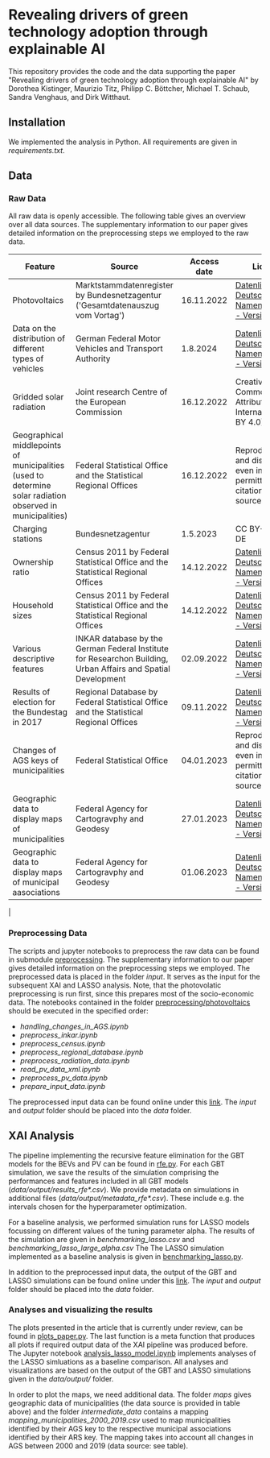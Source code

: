 # Revealing drivers of green technology adoption through explainable AI

This repository provides the code and the data supporting the paper "Revealing drivers of green technology adoption through explainable AI" by Dorothea Kistinger, Maurizio Titz, Philipp C. Böttcher, Michael T. Schaub, Sandra Venghaus, and Dirk Witthaut.

## Installation 

We implemented the analysis in Python. All requirements are given in *requirements.txt*.

## Data

### Raw Data

All raw data is openly accessible. The following table gives an overview over all data sources. The supplementary information to our paper gives detailed information on the preprocessing steps we employed to the raw data. 

| Feature | Source | Access date | License | Link | 
| ---- | ------ | ---- |-------------|---------|
|Photovoltaics | Marktstammdatenregister by Bundesnetzagentur ('Gesamtdatenauszug vom Vortag') | 16.11.2022| [Datenlizenz Deutschland - Namensnennung - Version 2.0](https://www.govdata.de/dl-de/by-2-0)|https://www.marktstammdatenregister.de/MaStR/Datendownload|
|Data on the distribution of different types of vehicles|German Federal Motor Vehicles and Transport Authority| 1.8.2024|[Datenlizenz Deutschland - Namensnennung - Version 2.0](https://www.govdata.de/dl-de/by-2-0) | https://www.kba.de/SharedDocs/Downloads/DE/Statistik/Fahrzeuge/FZ27/fz27_202404.xlsx?__blob=publicationFile&v=5 |
|Gridded solar radiation|Joint research Centre of the European Commission|16.12.2022|Creative Commons Attribution 4.0 International (CC BY 4.0)|https://joint-research-centre.ec.europa.eu/photovoltaic-geographical-information-system-pvgis/pvgis-data-download/sarah-solar-radiation_en|
|Geographical middlepoints of municipalities (used to determine solar radiation observed in municipalities)|Federal Statistical Office and the Statistical Regional Offices|16.12.2022|Reproduction and distribution, even in part, is permitted with citation of the source.|https://www.destatis.de/DE/Themen/Laender-Regionen/Regionales/Gemeindeverzeichnis/Administrativ/Archiv/GVAuszugJ/31122019_Auszug_GV.html|
|Charging stations| Bundesnetzagentur | 1.5.2023 | CC BY-ND 3.0 DE  | https://www.bundesnetzagentur.de/DE/Fachthemen/ElektrizitaetundGas/E-Mobilitaet/Ladesaeulenkarte |
|Ownership ratio|Census 2011 by Federal Statistical Office and the Statistical Regional Offices|14.12.2022|[Datenlizenz Deutschland - Namensnennung - Version 2.0](https://www.govdata.de/dl-de/by-2-0)|https://www.zensus2011.de/SharedDocs/Downloads/DE/Pressemitteilung/DemografischeGrunddaten/csv\_GebaudeWohnungen.zip?\_\_blob=publicationFile\&v=2|
|Household sizes|Census 2011 by Federal Statistical Office and the Statistical Regional Offices|14.12.2022|[Datenlizenz Deutschland - Namensnennung - Version 2.0](https://www.govdata.de/dl-de/by-2-0)|https://www.zensus2011.de/SharedDocs/Downloads/DE/Pressemitteilung/DemografischeGrunddaten/csv\_HaushalteFamilien.zip?\_\_blob=publicationFile\&v=2|
|Various descriptive features|INKAR database by the German Federal Institute for Researchon Building, Urban Affairs and Spatial Development|02.09.2022|[Datenlizenz Deutschland - Namensnennung - Version 2.0](https://www.govdata.de/dl-de/by-2-0)|https://www.bbr-server.de/imagemap/inkar/download/inkar_2021.zip|
|Results of election for the Bundestag in 2017|Regional Database by Federal Statistical Office and the Statistical Regional Offices|09.11.2022|[Datenlizenz Deutschland - Namensnennung - Version 2.0](https://www.govdata.de/dl-de/by-2-0)|https://www.regionalstatistik.de/genesis//online?operation=table&code=14111-01-03-5&bypass=true&levelindex=0&levelid=1685362760357#abreadcrumb|
|Changes of AGS keys of municipalities|Federal Statistical Office|04.01.2023|Reproduction and distribution, even in part, is permitted with citation of the source.|https://www.destatis.de/DE/Themen/Laender-Regionen/Regionales/Gemeindeverzeichnis/Namens-Grenz-Aenderung/namens-grenz-aenderung.html|
|Geographic data to display maps of municipalities|Federal Agency for Cartogravphy and Geodesy|27.01.2023|[Datenlizenz Deutschland - Namensnennung - Version 2.0](https://www.govdata.de/dl-de/by-2-0)|https://daten.gdz.bkg.bund.de/produkte/vg/vg250_ebenen_1231/2020/vg250_12-31.gk3.shape.ebenen.zip|
|Geographic data to display maps of municipal aasociations|Federal Agency for Cartogravphy and Geodesy| 01.06.2023 |[Datenlizenz Deutschland - Namensnennung - Version 2.0](https://www.govdata.de/dl-de/by-2-0)|https://gdz.bkg.bund.de/index.php/default/digitale-geodaten/verwaltungsgebiete/verwaltungsgebiete-1-250-000-stand-31-12-vg250-31-12.html|
|

### Preprocessing Data
The scripts and jupyter notebooks to preprocess the raw data can be found in submodule [preprocessing](./xai_green_tech_adoption/preprocessing/). The supplementary information to our paper gives detailed information on the preprocessing steps we employed. The preprocessed data is placed in the folder *input*. It serves as the input for the subsequent XAI and LASSO analysis. 
Note, that the photovolatic preprocessing is run first, since this prepares most of the socio-economic data. The notebooks contained in the folder [preprocessing/photovoltaics](./xai_green_tech_adoption/preprocessing/photovoltaics) should be executed in the specified order: 
- *handling_changes_in_AGS.ipynb*
- *preprocess_inkar.ipynb*
- *preprocess_census.ipynb*
- *preprocess_regional_database.ipynb*
- *preprocess_radiation_data.ipynb*
- *read_pv_data_xml.ipynb*
- *preprocess_pv_data.ipynb*
- *prepare_input_data.ipynb*

The preprocessed input data can be found online under this [link](https://fz-juelich.sciebo.de/s/PbhS1ucZslnF8Je). The *input* and *output* folder should be placed into the *data* folder.

## XAI Analysis
The pipeline implementing the recursive feature elimination for the GBT models for the BEVs and PV can be found in [rfe.py](./xai_green_tech_adoption/rfe/rfe.py). For each GBT simulation, we save the results of the simulation comprising the performances and features included in all GBT models (*data/output/results_rfe\*.csv*). We provide metadata on simulations in additional files (*data/output/metadata_rfe\*.csv*). These include e.g. the intervals chosen for the hyperparameter optimization. 

For a baseline analysis, we performed simulation runs for LASSO models focussing on different values of the tuning parameter alpha. The results of the simulation are given in *benchmarking_lasso.csv* and *benchmarking_lasso_large_alpha.csv* The The LASSO simulation implemented as a baseline analysis is given in [benchmarking_lasso.py](./xai_green_tech_adoption/rfe/benchmarking_lasso.py).

In addition to the preprocessed input data, the output of the GBT and LASSO simulations can be found online under this [link](https://fz-juelich.sciebo.de/s/PbhS1ucZslnF8Je). The *input* and *output* folder should be placed into the *data* folder.

### Analyses and visualizing the results

The plots presented in the article that is currently under review, can be found in [plots_paper.py](./xai_green_tech_adoption/plots_paper.py). The last function is a meta function that produces all plots if required output data of the XAI pipeline was produced before. The Jupyter notebook [analysis_lasso_model.ipynb](./xai_green_tech_adoption/shap_analysis/analysis_lasso_model.ipynb) implements analyses of the LASSO simluations as a baseline comparison. All analyses and visualizations are based on the output of the GBT and LASSO simulations given in the *data/output/* folder. 

In order to plot the maps, we need additional data. The folder *maps* gives geographic data of municipalities (the data source is provided in table above) and the folder *intermediate_data* contains a mapping *mapping_municipalities_2000_2019.csv* used to map municipalities identified by their AGS key to the respective municipal associations identified by their ARS key. The mapping takes into account all changes in AGS between 2000 and 2019 (data source: see table).


